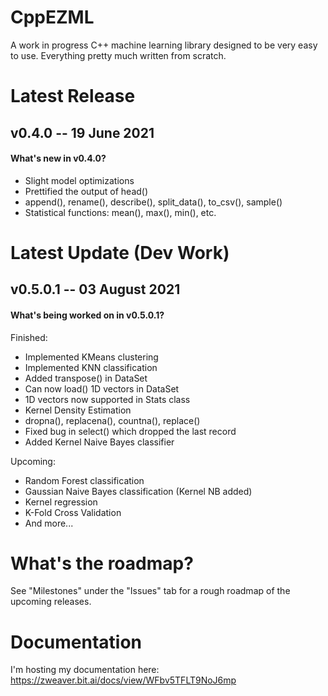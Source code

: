 # CppEZML
A work in progress C++ machine learning library designed to be very easy to use. Everything pretty much written from scratch.

# Latest Release
## v0.4.0 -- 19 June 2021
#### What's new in v0.4.0?
* Slight model optimizations
* Prettified the output of head()
* append(), rename(), describe(), split_data(), to_csv(), sample()
* Statistical functions: mean(), max(), min(), etc.

# Latest Update (Dev Work)
## v0.5.0.1 -- 03 August 2021
#### What's being worked on in v0.5.0.1?
Finished:
* Implemented KMeans clustering
* Implemented KNN classification
* Added transpose() in DataSet
* Can now load() 1D vectors in DataSet
* 1D vectors now supported in Stats class
* Kernel Density Estimation
* dropna(), replacena(), countna(), replace()
* Fixed bug in select() which dropped the last record
* Added Kernel Naive Bayes classifier

Upcoming:
* Random Forest classification
* Gaussian Naive Bayes classification (Kernel NB added)
* Kernel regression
* K-Fold Cross Validation
* And more...

# What's the roadmap?
See "Milestones" under the "Issues" tab for a rough roadmap of the upcoming releases.

# Documentation
I'm hosting my documentation here: https://zweaver.bit.ai/docs/view/WFbv5TFLT9NoJ6mp
